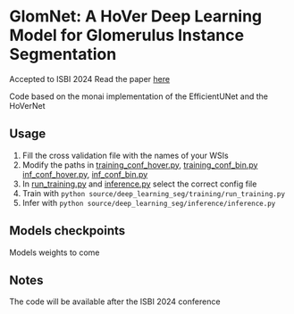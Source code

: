 # GlomNet: A HoVer Deep Learning Model for Glomerulus Instance Segmentation
Accepted to ISBI 2024
Read the paper [here](glomnet.pdf)

Code based on the monai implementation of the EfficientUNet and the HoVerNet

## Usage

1) Fill the cross validation file with the names of your WSIs
2) Modify the paths in [training_conf_hover.py](training_config_hover.yml), [training_conf_bin.py](training_config_bin.yml) [inf_conf_hover.py](inf_config_hover.yml), [inf_conf_bin.py](inf_config_bin.yml)
3) In [run_training.py](source/training/run_training.py) and [inference.py](source/inference/inference.py)  select the correct config file
4) Train with `python source/deep_learning_seg/training/run_training.py`
5) Infer with `python source/deep_learning_seg/inference/inference.py`

## Models checkpoints
Models weights to come

## Notes
The code will be available after the ISBI 2024 conference
